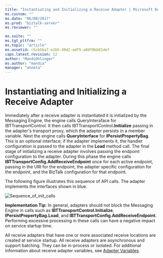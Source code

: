 ```yaml
---
title: "Instantiating and Initializing a Receive Adapter | Microsoft Docs"
ms.custom: ""
ms.date: "06/08/2017"
ms.prod: "biztalk-server"
ms.reviewer: ""

ms.suite: ""
ms.tgt_pltfrm: ""
ms.topic: "article"
ms.assetid: c5cb5ba7-e2b5-49d2-adf5-a8df0bb81def
caps.latest.revision: 12
author: "MandiOhlinger"
ms.author: "mandia"
manager: "anneta"
---
```

# Instantiating and Initializing a Receive Adapter
Immediately after a receive adapter is instantiated it is initialized by the Messaging Engine, the engine calls QueryInteraface for IBTTransportControl. It then calls IBTTransportControl<strong>.Initialize</strong> passing in the adapter's transport proxy, which the adapter persists in a member variable. Next the engine calls **QueryInterface** for **IPersistPropertyBag**. This is an optional interface; if the adapter implements it, the handler configuration is passed to the adapter in the **Load** method call. The final stage of initializing a receive adapter involves passing the endpoint configuration to the adapter. During this phase the engine calls **IBTTransportConfig.AddReceiveEndpoint** once for each active endpoint, passing in the URI for the endpoint, the adapter specific configuration for the endpoint, and the BizTalk configuration for that endpoint.  
  
 The following figure illustrates this sequence of API calls. The adapter implements the interfaces shown in blue.  
  
 ![](../core/media/sequence-of-init-calls.gif "Sequence_of_init_calls")  
  
 **Implementation Tip:** In general, adapters should not block the Messaging Engine in calls such as **IBTTransportControl.Initialize**, **IPersistPropertyBag.Load**, and **IBTTransportConfig.AddReceiveEndpoint**. Performing excessive processing in these calls can have a negative impact on service startup time.  
  
 All receive adapters that have one or more associated receive locations are created at service startup. All receive adapters are asynchronous and support batching. They can be in-process or isolated. For additional information about receive adapter variables, see [Adapter Variables](../core/adapter-variables.md).